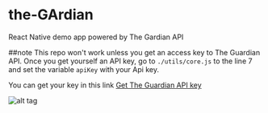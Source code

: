 # the-GArdian
React Native demo app powered by The Gardian API

##note
This repo won't work unless you get an access key to The Guardian API. Once you get yourself an API key, go to ```./utils/core.js``` to the line 7 and set the variable ``apiKey`` with your Api key. 

You can get your key in this link [Get The Guardian API key](http://open-platform.theguardian.com/access/#get-access)


![alt tag](https://github.com/teseo/the-gardian/raw/master/assets/demoApp.gif)
